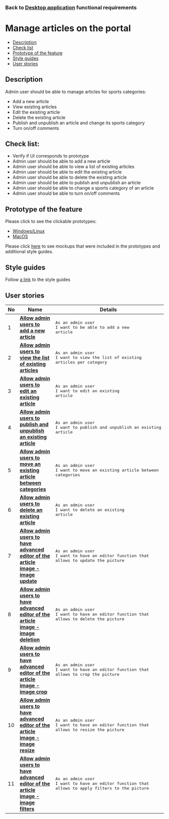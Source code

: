 ### Back to [Desktop application](/sports_hub_portal/desktop_application_features/desktop_application_features_list/README.md) functional requirements

# Manage articles on the portal

- [Description](#description)
- [Check list](#check-list)
- [Prototype of the feature](#prototype-of-the-feature)
- [Style guides](#style-guides)
- [User stories](#user-stories)

## Description

Admin user should be able to manage articles for sports categories:
  - Add a new article
  - View existing articles
  - Edit the existing article
  - Delete the existing article
  - Publish and unpublish an article and change its sports category
  - Turn on/off comments

## Check list:

  - Verify if UI corresponds to prototype
  - Admin user should be able to add a new article
  - Admin user should be able to view a list of existing articles
  - Admin user should be able to edit the existing article
  - Admin user should be able to delete the existing article
  - Admin user should be able to publish and unpublish an article
  - Admin user should be able to change a sports category of an article
  - Admin user should be able to turn on/off comments

## Prototype of the feature

Please click to see the clickable prototypes:
  - [Windows/Linux](https://www.figma.com/proto/gZBCqPcG3DbVNWLFnvJPq9/Manage-Articles?page-id=8843%3A2192&node-id=8843%3A5831&viewport=266%2C48%2C0.07&scaling=min-zoom&starting-point-node-id=8843%3A5831&show-proto-sidebar=1)
  - [MacOS](https://www.figma.com/proto/gZBCqPcG3DbVNWLFnvJPq9/Manage-Articles?page-id=0%3A1073&node-id=0%3A1104&viewport=266%2C48%2C0.07&scaling=min-zoom&starting-point-node-id=0%3A1104&show-proto-sidebar=1)

Please click [here](https://www.figma.com/file/gZBCqPcG3DbVNWLFnvJPq9/Manage-Articles?node-id=0%3A1073) to see mockups that were included in the prototypes and additional style guides.

## Style guides

Follow [a link](https://www.figma.com/proto/0zkkf5WC77OSpvyD6YXpFE/Style-guides?page-id=0%3A1&node-id=19%3A5368&viewport=266%2C48%2C0.54&scaling=min-zoom&starting-point-node-id=19%3A5368) to the style guides

## User stories

No           |      Name     |   Details
------------ | ------------- | -------------
1 |[**Allow admin users to add a new article**](/sports_hub_portal/desktop_application_features/manage_articles/user_stories/add_new_article/README.md)|<pre>As an admin user<br>I want to be able to add a new article</pre>
2 |[**Allow admin users to view the list of existing articles**](/sports_hub_portal/desktop_application_features/manage_articles/user_stories/view_articles_list/README.md)|<pre>As an admin user<br>I want to view the list of existing articles per category</pre>
3 |[**Allow admin users to edit an existing article**](/sports_hub_portal/desktop_application_features/manage_articles/user_stories/edit_existing_article/README.md)|<pre>As an admin user<br>I want to edit an existing article</pre>
4 |[**Allow admin users to publish and unpublish an existing article**](/sports_hub_portal/desktop_application_features/manage_articles/user_stories/article_publish_unpublish/README.md)|<pre>As an admin user<br>I want to publish and unpublish an existing article</pre>
5 |[**Allow admin users to move an existing article between categories**](/sports_hub_portal/desktop_application_features/manage_articles/user_stories/move_article_between_categories/README.md)|<pre>As an admin user<br>I want to move an existing article between categories</pre>
6 |[**Allow admin users to delete an existing article**](/sports_hub_portal/desktop_application_features/manage_articles/user_stories/delete_existing_article/README.md)|<pre>As an admin user<br>I want to delete an existing article</pre>
7 |[**Allow admin users to have advanced editor of the article image - image update**](/sports_hub_portal/desktop_application_features/manage_articles/user_stories/advanced_image_editing_update/README.md)|<pre>As an admin user<br>I want to have an editor function that allows to update the picture</pre>
8 |[**Allow admin users to have advanced editor of the article image - image deletion**](/sports_hub_portal/desktop_application_features/manage_articles/user_stories/advanced_image_editing_delete/README.md)|<pre>As an admin user<br>I want to have an editor function that allows to delete the picture</pre>
9 |[**Allow admin users to have advanced editor of the article image - image crop**](/sports_hub_portal/desktop_application_features/manage_articles/user_stories/advanced_image_editing_crop/README.md)|<pre>As an admin user<br>I want to have an editor function that allows to crop the picture</pre>
10 |[**Allow admin users to have advanced editor of the article image - image resize**](/sports_hub_portal/desktop_application_features/manage_articles/user_stories/advanced_image_editing_resize/README.md)|<pre>As an admin user<br>I want to have an editor function that allows to resize the picture</pre>
11 |[**Allow admin users to have advanced editor of the article image - image filters**](/sports_hub_portal/desktop_application_features/manage_articles/user_stories/advanced_image_editing_filters/README.md)|<pre>As an admin user<br>I want to have an editor function that allows to apply filters to the picture</pre>
